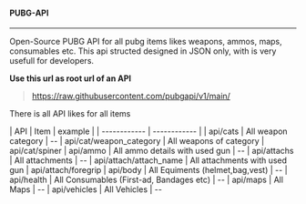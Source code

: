 #### PUBG-API

------------

Open-Source PUBG API for all pubg items likes weapons, ammos, maps, consumables etc. 	This api structed designed in JSON only, with is very usefull for developers.

**Use this url as root url of an API**
>  https://raw.githubusercontent.com/pubgapi/v1/main/

There is all API likes for all items

| API  |  Item  |  example  |
| ------------ | ------------ |
| api/cats  | All weapon category  | --
| api/cat/weapon_category  | All weapons of category  | api/cat/spiner
| api/ammo  | All ammo details with used gun  | --
| api/attachs  | All attachments   | --
| api/attach/attach_name  | All attachments with used gun   | api/attach/foregrip
| api/body  | All Equiments (helmet,bag,vest)  | --
| api/health  | All Consumables (First-ad, Bandages etc)  | --
| api/maps  | All Maps  | --
| api/vehicles  | All Vehicles  | --
